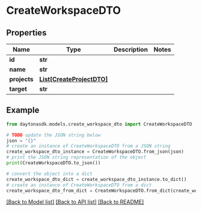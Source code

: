 # CreateWorkspaceDTO


## Properties

Name | Type | Description | Notes
------------ | ------------- | ------------- | -------------
**id** | **str** |  | 
**name** | **str** |  | 
**projects** | [**List[CreateProjectDTO]**](CreateProjectDTO.md) |  | 
**target** | **str** |  | 

## Example

```python
from daytonasdk.models.create_workspace_dto import CreateWorkspaceDTO

# TODO update the JSON string below
json = "{}"
# create an instance of CreateWorkspaceDTO from a JSON string
create_workspace_dto_instance = CreateWorkspaceDTO.from_json(json)
# print the JSON string representation of the object
print(CreateWorkspaceDTO.to_json())

# convert the object into a dict
create_workspace_dto_dict = create_workspace_dto_instance.to_dict()
# create an instance of CreateWorkspaceDTO from a dict
create_workspace_dto_from_dict = CreateWorkspaceDTO.from_dict(create_workspace_dto_dict)
```
[[Back to Model list]](../README.md#documentation-for-models) [[Back to API list]](../README.md#documentation-for-api-endpoints) [[Back to README]](../README.md)


